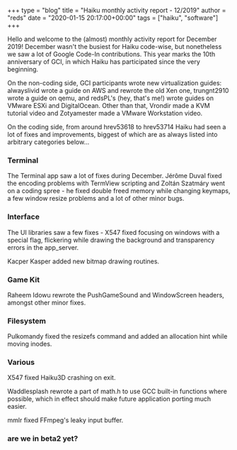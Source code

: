 +++
type = "blog"
title = "Haiku monthly activity report - 12/2019"
author = "reds"
date = "2020-01-15 20:17:00+00:00"
tags = ["haiku", "software"]
+++

Hello and welcome to the (almost) monthly activity report for December 2019! December wasn't the busiest for Haiku code-wise, but nonetheless we saw a lot of Google Code-In contributions. This year marks the 10th anniversary of GCI, in which Haiku has participated since the very beginning.

On the non-coding side, GCI participants wrote new virtualization guides: alwayslivid wrote a guide on AWS and rewrote the old Xen one, trungnt2910 wrote a guide on qemu, and redsPL's (hey, that's me!) wrote guides on VMware ESXi and DigitalOcean. Other than that, Vrondir made a KVM tutorial video and Zotyamester made a VMware Workstation video.

On the coding side, from around hrev53618 to hrev53714 Haiku had seen a lot of fixes and improvements, biggest of which are as always listed into arbitrary categories below...

<h3>Terminal</h3>
The Terminal app saw a lot of fixes during December. Jérôme Duval fixed the encoding problems with TermView scripting and Zoltán Szatmáry went on a coding spree - he fixed double freed memory while changing keymaps, a few window resize problems and a lot of other minor bugs.

<h3>Interface</h3>
The UI libraries saw a few fixes - X547 fixed focusing on windows with a special flag, flickering while drawing the background and transparency errors in the app_server.

Kacper Kasper added new bitmap drawing routines.

<h3>Game Kit</h3>
Raheem Idowu rewrote the PushGameSound and WindowScreen headers, amongst other minor fixes.

<h3>Filesystem</h3>
Pulkomandy fixed the resizefs command and added an allocation hint while moving inodes.

<h3>Various</h3>
X547 fixed Haiku3D crashing on exit.

Waddlesplash rewrote a part of math.h to use GCC built-in functions where possible, which in effect should make future application porting much easier.

mmlr fixed FFmpeg's leaky input buffer.

<h3>are we in beta2 yet?</h3>